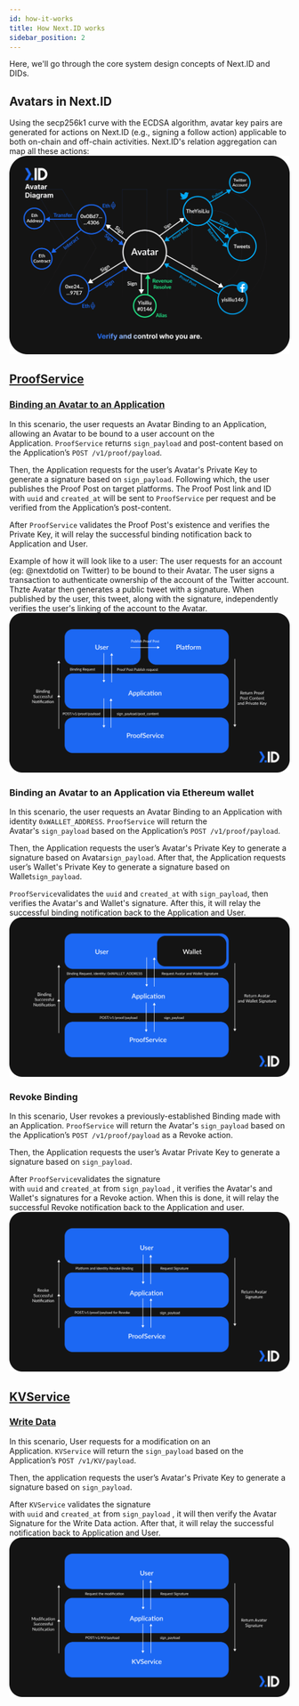 ```yaml
---
id: how-it-works
title: How Next.ID works
sidebar_position: 2
---
```

Here, we'll go through the core system design concepts of Next.ID and DIDs.
## Avatars in Next.ID
Using the secp256k1 curve with the ECDSA algorithm, avatar key pairs are generated for actions on Next.ID (e.g., signing a follow action) applicable to both on-chain and off-chain activities. Next.ID's relation aggregation can map all these actions:
![](../../static/img/avatar-diagram.png)

## [ProofService](../core-concepts/proof-service/intro.md)

### [Binding an Avatar to an Application](../getting-started/twitter-wallet-binding.md)

In this scenario, the user requests an Avatar Binding to an Application, allowing an Avatar to be bound to a user account on the Application. `ProofService` returns `sign_payload` and post-content based on the Application’s `POST /v1/proof/payload`.

Then, the Application requests for the user’s Avatar's Private Key to generate a signature based on `sign_payload`. Following which, the user publishes the Proof Post on target platforms. The Proof Post link and ID with `uuid` and `created_at` will be sent to `ProofService` per request and be verified from the Application’s post-content.

After `ProofService` validates the Proof Post's existence and verifies the Private Key, it will relay the successful binding notification back to Application and User.

Example of how it will look like to a user: The user requests for an account (eg: @nextdotid on Twitter) to be bound to their Avatar. The user signs a transaction to authenticate ownership of the account of the Twitter account. Thzte Avatar then generates a public tweet with a signature. When published by the user, this tweet, along with the signature, independently verifies the user's linking of the account to the Avatar.
![](../../static/img/how-it-works/platform-binding.png)

### Binding an Avatar to an Application via Ethereum wallet
In this scenario, the user requests an Avatar Binding to an Application with identity `0xWALLET_ADDRESS`. `ProofService` will return the Avatar's `sign_payload` based on the Application’s `POST /v1/proof/payload`.

Then, the Application requests the user’s Avatar's Private Key to generate a signature based on Avatar`sign_payload`. After that, the Application requests user’s Wallet's Private Key to generate a signature based on Wallet`sign_payload`.

`ProofService`validates the `uuid` and `created_at` with `sign_payload`, then verifies the Avatar's and Wallet's signature. After this, it will relay the successful binding notification back to the Application and User.
![](../../static/img/how-it-works/ethereum-binding.png)

### Revoke Binding
In this scenario, User revokes a previously-established Binding made with an Application. `ProofService` will return the Avatar's `sign_payload` based on the Application’s `POST /v1/proof/payload` as a Revoke action.

Then, the Application requests the user’s Avatar Private Key to generate a signature based on `sign_payload`.

After `ProofService`validates the signature with `uuid` and `created_at` from `sign_payload` , it verifies the Avatar's and Wallet's signatures for a Revoke action. When this is done, it will relay the successful Revoke notification back to the Application and user.
![](../../static/img/how-it-works/revoke-binding.png)

## [KVService](../core-concepts/proof-service/kvservice.md)

### [Write Data](core-concepts/proof-service/ks-intro#write-data)

In this scenario, User requests for a modification on an Application. `KVService` will return the `sign_payload` based on the Application’s `POST /v1/KV/payload`.

Then, the application requests the user’s Avatar's Private Key to generate a signature based on `sign_payload`.

After `KVService` validates the signature with `uuid` and `created_at` from `sign_payload` , it will then verify the Avatar Signature for the Write Data action. After that, it will relay the successful notification back to Application and User.
![](../../static/img/how-it-works/write-data.png)

